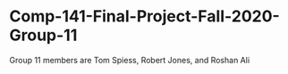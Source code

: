 # Comp-141-Final-Project-Fall-2020-Group-11
Group 11 members are Tom Spiess, Robert Jones, and Roshan Ali

